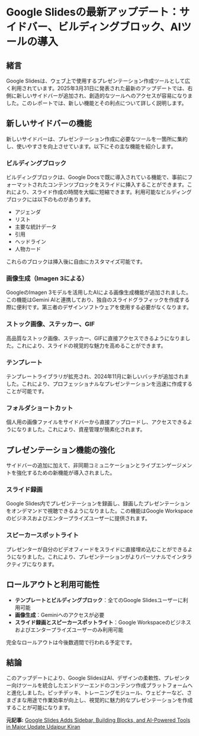 # Google Slidesの最新アップデート：サイドバー、ビルディングブロック、AIツールの導入

## 緒言

Google Slidesは、ウェブ上で使用するプレゼンテーション作成ツールとして広く利用されています。2025年3月31日に発表された最新のアップデートでは、右側に新しいサイドバーが追加され、創造的なツールへのアクセスが容易になりました。このレポートでは、新しい機能とその利点について詳しく説明します。

## 新しいサイドバーの機能

新しいサイドバーは、プレゼンテーション作成に必要なツールを一箇所に集約し、使いやすさを向上させています。以下にその主な機能を紹介します。

### ビルディングブロック

ビルディングブロックは、Google Docsで既に導入されている機能で、事前にフォーマットされたコンテンツブロックをスライドに挿入することができます。これにより、スライド作成の時間を大幅に短縮できます。利用可能なビルディングブロックには以下のものがあります。

- アジェンダ
- リスト
- 主要な統計データ
- 引用
- ヘッドライン
- 人物カード

これらのブロックは挿入後に自由にカスタマイズ可能です。

### 画像生成（Imagen 3による）

GoogleのImagen 3モデルを活用したAIによる画像生成機能が追加されました。この機能はGemini AIと連携しており、独自のスライドグラフィックを作成する際に便利です。第三者のデザインソフトウェアを使用する必要がなくなります。

### ストック画像、ステッカー、GIF

高品質なストック画像、ステッカー、GIFに直接アクセスできるようになりました。これにより、スライドの視覚的な魅力を高めることができます。

### テンプレート

テンプレートライブラリが拡充され、2024年11月に新しいバッチが追加されました。これにより、プロフェッショナルなプレゼンテーションを迅速に作成することが可能です。

### フォルダショートカット

個人用の画像ファイルをサイドバーから直接アップロードし、アクセスできるようになりました。これにより、資産管理が簡素化されます。

## プレゼンテーション機能の強化

サイドバーの追加に加えて、非同期コミュニケーションとライブエンゲージメントを強化するための新機能が導入されました。

### スライド録画

Google Slides内でプレゼンテーションを録画し、録画したプレゼンテーションをオンデマンドで視聴できるようになりました。この機能はGoogle Workspaceのビジネスおよびエンタープライズユーザーに提供されます。

### スピーカースポットライト

プレゼンターが自分のビデオフィードをスライドに直接埋め込むことができるようになりました。これにより、プレゼンテーションがよりパーソナルでインタラクティブになります。

## ロールアウトと利用可能性

- **テンプレートとビルディングブロック**：全てのGoogle Slidesユーザーに利用可能
- **画像生成**：Geminiへのアクセスが必要
- **スライド録画とスピーカースポットライト**：Google Workspaceのビジネスおよびエンタープライズユーザーのみ利用可能

完全なロールアウトは今後数週間で行われる予定です。

## 結論

このアップデートにより、Google SlidesはAI、デザインの柔軟性、プレゼンター向けツールを統合したエンドツーエンドのコンテンツ作成プラットフォームへと進化しました。ピッチデッキ、トレーニングモジュール、ウェビナーなど、さまざまな用途で作業効率が向上し、視覚的に魅力的なプレゼンテーションを作成することが可能になります。

**元記事:** [Google Slides Adds Sidebar, Building Blocks, and AI-Powered Tools in Major Update Udaipur Kiran](https://udaipurkiran.com/google-slides-adds-sidebar-building-blocks-and-ai-powered-tools-in-major-update/)
